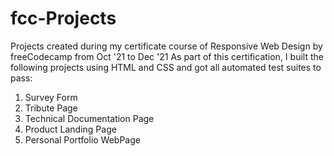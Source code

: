 # fcc-Projects
Projects created during my certificate course of Responsive Web Design by freeCodecamp from Oct '21 to Dec '21
As part of this certification, I built the following projects using HTML and CSS and got all automated test suites to pass:
1. Survey Form
2. Tribute Page
3. Technical Documentation Page
4. Product Landing Page
5. Personal Portfolio WebPage

